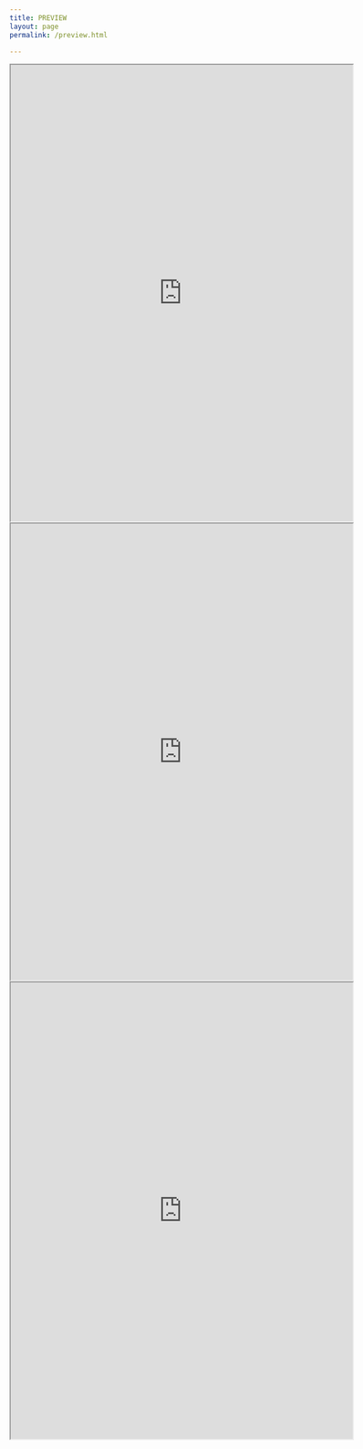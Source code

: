 ```yaml
---
title: PREVIEW
layout: page
permalink: /preview.html

---
```


<iframe src="http://stuartbriner.github.io/portland/G1_A1_pathway2" width="600" height="800" scrolling="yes">
</iframe>

<iframe src="http://stuartbriner.github.io/portland/G1_A1_about.html" width="600" height="800" scrolling="yes">
</iframe>



<iframe src="http://stuartbriner.github.io/portland/G1_A1_challenges.html" width="600" height="800" scrolling="yes">
</iframe>



